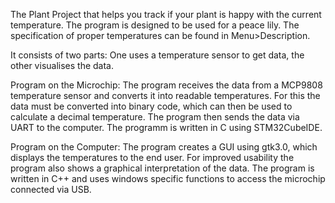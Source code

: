 The Plant Project that helps you track if your plant is happy with the current temperature.
The program is designed to be used for a peace lily. The specification of proper temperatures can be found in Menu>Description.

It consists of two parts:
One uses a temperature sensor to get data, the other visualises the data.


Program on the Microchip:
The program receives the data from a MCP9808 temperature sensor and converts it into readable temperatures.
For this the data must be converted into binary code, which can then be used to calculate a decimal temperature.
The program then sends the data via UART to the computer.
The programm is written in C using STM32CubeIDE.


Program on the Computer:
The program creates a GUI using gtk3.0, which displays the temperatures to the end user.
For improved usability the program also shows a graphical interpretation of the data.
The program is written in C++ and uses windows specific functions to access the microchip connected via USB.